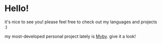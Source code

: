 # Hello!
it's nice to see you! please feel free to check out my languages and projects :)

my most-developed personal project lately is [Myby](https://github.com/ConorOBrien-Foxx/Myby). give it a look!
